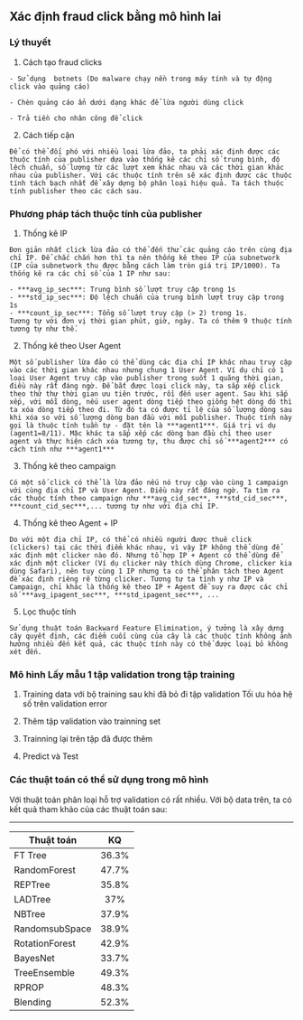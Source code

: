 ## Xác định fraud click bằng mô hình lai

### Lý thuyết

  1. Cách tạo fraud clicks
  
    - Sử dụng  botnets (Do malware chạy nền trong máy tính và tự động click vào quảng cáo)
  
    - Chèn quảng cáo ẩn dưới dạng khác để lừa người dùng click
  
    - Trả tiền cho nhân công để click
  
  2. Cách tiếp cận
  
    Để có thể đối phó với nhiều loại lừa đảo, ta phải xác định được các thuộc tính của publisher dựa vào thống kê các chỉ số trung bình, độ lệch chuẩn, số lượng từ các lượt xem khác nhau và các thời gian khác nhau của publisher. Với các thuộc tính trên sẽ xác định được các thuộc tính tách bạch nhất để xây dựng bộ phân loại hiệu quả. Ta tách thuộc tính publisher theo các cách sau.

### Phương pháp tách thuộc tính của publisher

  1. Thống kê IP
  
    Đơn giản nhất click lừa đảo có thể đến thử các quảng cáo trên cùng địa chỉ IP. Để chắc chắn hơn thì ta nên thống kê theo IP của subnetwork (IP của subnetwork thu được bằng cách làm tròn giá trị IP/1000). Ta thống kê ra các chỉ số của 1 IP như sau:

    - ***avg_ip_sec***: Trung bình số lượt truy cập trong 1s
    - ***std_ip_sec***: Độ lệch chuẩn của trung bình lượt truy cập trong 1s
    - ***count_ip_sec***: Tổng số lượt truy cập (> 2) trong 1s.
    Tương tự với đơn vị thời gian phút, giờ, ngày. Ta có thêm 9 thuộc tính tương tự như thế.

  2. Thống kê theo User Agent

    Một số publisher lừa đảo có thể dùng các địa chỉ IP khác nhau truy cập vào các thời gian khác nhau nhưng chung 1 User Agent. Ví dụ chỉ có 1 loại User Agent truy cập vào publisher trong suốt 1 quãng thời gian, điều này rất đáng ngờ. Để bắt được loại click này, ta sắp xếp click theo thứ thự thời gian ưu tiên trước, rồi đến user agent. Sau khi sắp xếp, với mỗi dòng, nếu user agent dòng tiếp theo giống hệt dòng đó thì ta xóa dòng tiếp theo đi. Từ đó ta có được tỉ lệ của số lượng dòng sau khi xóa so với số lượng dòng ban đầu với mỗi publisher. Thuộc tính này gọi là thuộc tính tuần tự - đặt tên là ***agent1***. Giá trị ví dụ (agent1=8/11). Mặc khác ta sắp xếp các dòng ban đầu chỉ theo user agent và thực hiện cách xóa tương tự, thu được chỉ số ***agent2*** có cách tính như ***agent1***

  3. Thống kê theo campaign

    Có một số click có thể là lừa đảo nếu nó truy cập vào cùng 1 campaign với cùng địa chỉ IP và User Agent. Điều này rất đáng ngờ. Ta tìm ra các thuộc tính theo campaign như ***avg_cid_sec**, ***std_cid_sec***, ***count_cid_sec***,... tương tự như với địa chỉ IP.

  4. Thống kê theo Agent + IP

    Do với một địa chỉ IP, có thể có nhiều người được thuê click (clickers) tại các thời điểm khác nhau, vì vậy IP không thể dùng để xác định một clicker nào đó. Nhưng tổ hợp IP + Agent có thể dùng để xác định một clicker (Ví dụ clicker này thích dùng Chrome, clicker kia dùng Safari), nên tuy cùng 1 IP nhưng ta có thể phân tách theo Agent để xác định riêng rẽ từng clicker. Tương tự ta tính y như IP và Campaign, chỉ khác là thống kê theo IP + Agent để suy ra được các chỉ số ***avg_ipagent_sec***, ***std_ipagent_sec***, ...

  5. Lọc thuộc tính

    Sử dụng thuật toán Backward Feature Elimination, ý tưởng là xây dựng cây quyết định, các điểm cuối cùng của cây là các thuộc tính không ảnh hưởng nhiều đến kết quả, các thuộc tính này có thể được loại bỏ không xét đến.

### Mô hình Lấy mẫu 1 tập validation trong tập training

  1. Training data với bộ training sau khi đã bỏ đi tập validation
     Tối ưu hóa hệ số trên validation error

  2. Thêm tập validation vào trainning set

  3. Trainning lại trên tập đã được thêm

  4. Predict và Test

### Các thuật toán có thể sử dụng trong mô hình

  Với thuật toán phân loại hỗ trợ validation có rất nhiều. Với bộ data trên, ta có kết quả tham khảo của các thuật toán sau:
___________________________________
  | Thuật toán          |  KQ   |
  | ------------------- |:-----:|
  | FT Tree             | 36.3% |
  | RandomForest        | 47.7% |
  | REPTree             | 35.8% |
  | LADTree             | 37%   |
  | NBTree              | 37.9% |
  | RandomsubSpace      | 38.9% |
  | RotationForest      | 42.9% |
  | BayesNet            | 33.7% |
  | TreeEnsemble        | 49.3% |
  | RPROP               | 48.3% |
  | Blending            | 52.3% |
